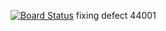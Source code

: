 [![Board Status](https://dev.azure.com/mf-connect-lab/18638956-7d83-4566-a363-0b091a0ff71e/05750e08-644e-4183-b654-08db8f7afaf1/_apis/work/boardbadge/de9ccb03-a6a7-40f8-8d89-aba6a3fc149f)](https://dev.azure.com/mf-connect-lab/18638956-7d83-4566-a363-0b091a0ff71e/_boards/board/t/05750e08-644e-4183-b654-08db8f7afaf1/Microsoft.RequirementCategory)
fixing defect 44001
